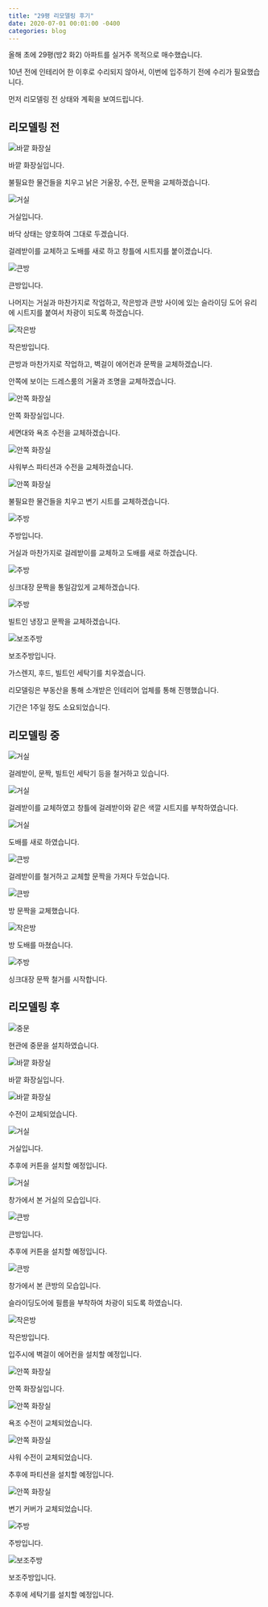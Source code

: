 ```yaml
---
title: "29평 리모델링 후기"
date: 2020-07-01 00:01:00 -0400
categories: blog
---
```

올해 초에 29평(방2 화2) 아파트를 실거주 목적으로 매수했습니다.

10년 전에 인테리어 한 이후로 수리되지 않아서, 이번에 입주하기 전에 수리가 필요했습니다.

먼저 리모델링 전 상태와 계획을 보여드립니다.

## 리모델링 전

![바깥 화장실](/assets/images/posts/리101.jpg)

바깥 화장실입니다.

불필요한 물건들을 치우고 낡은 거울장, 수전, 문짝을 교체하겠습니다.

![거실](/assets/images/posts/리102.jpg)

거실입니다.

바닥 상태는 양호하여 그대로 두겠습니다.

걸레받이를 교체하고 도배를 새로 하고 창틀에 시트지를 붙이겠습니다.

![큰방](/assets/images/posts/리103.jpg)

큰방입니다.

나머지는 거실과 마찬가지로 작업하고, 작은방과 큰방 사이에 있는 슬라이딩 도어 유리에 시트지를 붙여서 차광이 되도록 하겠습니다.

![작은방](/assets/images/posts/리104.jpg)

작은방입니다.

큰방과 마찬가지로 작업하고, 벽걸이 에어컨과 문짝을 교체하겠습니다.

안쪽에 보이는 드레스룸의 거울과 조명을 교체하겠습니다.

![안쪽 화장실](/assets/images/posts/리105.jpg)

안쪽 화장실입니다.

세면대와 욕조 수전을 교체하겠습니다.

![안쪽 화장실](/assets/images/posts/리106.jpg)

샤워부스 파티션과 수전을 교체하겠습니다.

![안쪽 화장실](/assets/images/posts/리107.jpg)

불필요한 물건들을 치우고 변기 시트를 교체하겠습니다.

![주방](/assets/images/posts/리108.jpg)

주방입니다.

거실과 마찬가지로 걸레받이를 교체하고 도배를 새로 하겠습니다.

![주방](/assets/images/posts/리109.jpg)

싱크대장 문짝을 통일감있게 교체하겠습니다.

![주방](/assets/images/posts/리110.jpg)

빌트인 냉장고 문짝을 교체하겠습니다.

![보조주방](/assets/images/posts/리111.jpg)

보조주방입니다.

가스렌지, 후드, 빌트인 세탁기를 치우겠습니다.

리모델링은 부동산을 통해 소개받은 인테리어 업체를 통해 진행했습니다.

기간은 1주일 정도 소요되었습니다.

## 리모델링 중

![거실](/assets/images/posts/리201.jpg)

걸레받이, 문짝, 빌트인 세탁기 등을 철거하고 있습니다.

![거실](/assets/images/posts/리202.jpg)

걸레받이를 교체하였고 창틀에 걸레받이와 같은 색깔 시트지를 부착하였습니다.

![거실](/assets/images/posts/리203.jpg)

도배를 새로 하였습니다.

![큰방](/assets/images/posts/리204.jpg)

걸레받이를 철거하고 교체할 문짝을 가져다 두었습니다.

![큰방](/assets/images/posts/리205.jpg)

방 문짝을 교체했습니다.

![작은방](/assets/images/posts/리206.jpg)

방 도배를 마쳤습니다.

![주방](/assets/images/posts/리207.jpg)

싱크대장 문짝 철거를 시작합니다.

## 리모델링 후

![중문](/assets/images/posts/리301.jpg)

현관에 중문을 설치하였습니다.

![바깥 화장실](/assets/images/posts/리302.jpg)

바깥 화장실입니다.

![바깥 화장실](/assets/images/posts/리303.jpg)

수전이 교체되었습니다.

![거실](/assets/images/posts/리304.jpg)

거실입니다.

추후에 커튼을 설치할 예정입니다.

![거실](/assets/images/posts/리305.jpg)

창가에서 본 거실의 모습입니다.

![큰방](/assets/images/posts/리306.jpg)

큰방입니다.

추후에 커튼을 설치할 예정입니다.

![큰방](/assets/images/posts/리307.jpg)

창가에서 본 큰방의 모습입니다.

슬라이딩도어에 필름을 부착하여 차광이 되도록 하였습니다.

![작은방](/assets/images/posts/리308.jpg)

작은방입니다.

입주시에 벽걸이 에어컨을 설치할 예정입니다. 

![안쪽 화장실](/assets/images/posts/리309.jpg)

안쪽 화장실입니다.

![안쪽 화장실](/assets/images/posts/리310.jpg)

욕조 수전이 교체되었습니다.

![안쪽 화장실](/assets/images/posts/리311.jpg)

샤워 수전이 교체되었습니다.

추후에 파티션을 설치할 예정입니다.

![안쪽 화장실](/assets/images/posts/리312.jpg)

변기 커버가 교체되었습니다.

![주방](/assets/images/posts/리313.jpg)

주방입니다.

![보조주방](/assets/images/posts/리314.jpg)

보조주방입니다.

추후에 세탁기를 설치할 예정입니다. 
